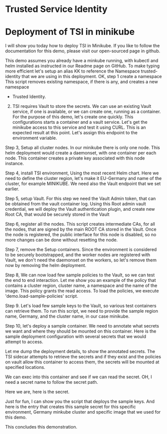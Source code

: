 # Trusted Service Identity
# Deployment of TSI in minikube

I will show you today how to deploy TSI in Minikube. If you like to follow the
documentation for this demo, please visit our open-sourced page in github.

This demo assumes you already have a minkube running, with kubectl and helm
installed as instructed in our
Readme page on GitHub.
To make typing more efficient let's setup an alias KK to reference the Namespace
trusted-identity that we are using in this deployment.
OK, step 1 create a namespace
This script removes existing namespace, if there is any, and creates a new namespace
- Trusted Identity.

2. TSI requires Vault to store the secrets. We can use an existing Vault service,
if one is available, or we can create one, running as a container. For the purpose
of this demo, let's create one quickly. This configurations starts a container and
a vault service. Let's get the minikube access to this service and test it using
CURL.
This is an expected result at this point. Let's assign this endpoint to the environment
variable.

Step 3, Setup all cluster nodes. In our minikube there is only one node. This helm
deployment would create a daemonset, with one container per each node. This container
creates a private key associated with this node instance.

Step 4, install TSI environment, Using the most recent Helm chart. Here we need
to define the cluster region, let's make it EU-Germany and name of the cluster,
for example MINIKUBE. We need also the Vault endpoint that we set earlier.

Step 5, setup Vault. For this step we need the Vault Admin token, that can be obtained
from the vault container log. Using this Root admin vault credential, we will deploy
the Vault authentication plugin, and create new Root CA, that would be securely
stored in the Vault

Step 6, register all the nodes. This script creates intermediate CAs, for all
the nodes, that are signed by the main ROOT CA stored in the Vault. Once the node
is registered, the public interface for this node is disabled, so no more changes can
be done without resetting the node.

Step 7, remove the Setup containers. Since the environment is considered to be securely
bootstrapped, and the worker nodes are registered with Vault, we don't need the
daemonset on the workers, so let's remove them now by removing the helm deployment.

Step 8, We can now load few sample policies to the Vault, so we can test the end
to end interaction. Let me show you an example of the policy that contains a
cluster region, cluster name, a namespace and the name of the image. This policy
grants the read access.
To load the policies, we execute 'demo.load-sample-policies' script.

Step 9. Let's load few sample keys to the Vault, so various test containers can
retrieve them. To run this script, we need to provide the sample region name, Germany, and the
cluster name, in our case minikube.


Step 10, let's deploy a sample container. We need to annotate what secrets we want
 and where they should be mounted on this container. Here is the
sample deployment configuration with several secrets that we would attempt to access.

Let me dump the deployment details, to show the annotated secrets. The
TSI sidecar attempts to retrieve the secrets and if they exist and the policies
on vault allow this container to access them, the secrets will be mounted at
specified locations.

We can exec into this container and see if we can read the secret.
OH, I need a secret name to follow the secret path.

Here we are, here is the secret.

Just for fun, I can show you the script that deploys the sample keys. And here
is the entry that creates this sample secret for this specific environment, Germany
minkube cluster and specific image that we used for this demo.

This concludes this demonstration.
